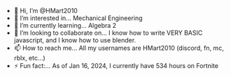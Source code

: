 - 👋 Hi, I’m @HMart2010
- 👀 I’m interested in... Mechanical Engineering
- 🌱 I’m currently learning... Algebra 2
- 💞️ I’m looking to collaborate on... I know how to write VERY BASIC javascript, and I know how to use blender.
- 📫 How to reach me... All my usernames are HMart2010 (discord, fn, mc, rblx, etc...)
- ⚡ Fun fact:... As of Jan 16, 2024, I currently have 534 hours on Fortnite
